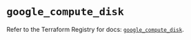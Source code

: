 # `google_compute_disk`

Refer to the Terraform Registry for docs: [`google_compute_disk`](https://registry.terraform.io/providers/hashicorp/google/6.35.0/docs/resources/compute_disk).
